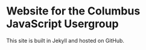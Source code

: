 # Website for the Columbus JavaScript Usergroup

This site is built in Jekyll and hosted on GitHub.
